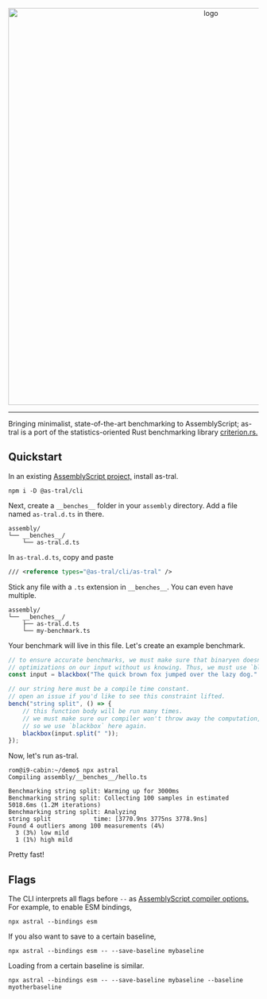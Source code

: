<p align="center">
    <img width="800" src="https://raw.githubusercontent.com/romdotdog/as-tral/main/as-tral.svg" alt="logo">
</p>

---

Bringing minimalist, state-of-the-art benchmarking to AssemblyScript; as-tral is a port of the statistics-oriented Rust benchmarking library [criterion.rs.](https://github.com/bheisler/criterion.rs)

## Quickstart

In an existing [AssemblyScript project,](https://www.assemblyscript.org/getting-started.html) install as-tral.

```
npm i -D @as-tral/cli
```

Next, create a `__benches__` folder in your `assembly` directory. Add a file named `as-tral.d.ts` in there.

```
assembly/
└── __benches__/
    └── as-tral.d.ts
```

In `as-tral.d.ts`, copy and paste

```xml
/// <reference types="@as-tral/cli/as-tral" />
```

Stick any file with a `.ts` extension in `__benches__`. You can even have multiple.

```
assembly/
└── __benches__/
    ├── as-tral.d.ts
    └── my-benchmark.ts
```

Your benchmark will live in this file. Let's create an example benchmark.

```ts
// to ensure accurate benchmarks, we must make sure that binaryen doesn't do any sneaky
// optimizations on our input without us knowing. Thus, we must use `blackbox`.
const input = blackbox("The quick brown fox jumped over the lazy dog.".repeat(10));

// our string here must be a compile time constant.
// open an issue if you'd like to see this constraint lifted.
bench("string split", () => {
    // this function body will be run many times.
    // we must make sure our compiler won't throw away the computation,
    // so we use `blackbox` here again.
    blackbox(input.split(" "));
});
```

Now, let's run as-tral.

```
rom@i9-cabin:~/demo$ npx astral
Compiling assembly/__benches__/hello.ts

Benchmarking string split: Warming up for 3000ms
Benchmarking string split: Collecting 100 samples in estimated 5018.6ms (1.2M iterations)
Benchmarking string split: Analyzing
string split            time: [3770.9ns 3775ns 3778.9ns]
Found 4 outliers among 100 measurements (4%)
  3 (3%) low mild
  1 (1%) high mild
```

Pretty fast!

## Flags

The CLI interprets all flags before `--` as [AssemblyScript compiler options.](https://www.assemblyscript.org/compiler.html#compiler-options) For example, to enable ESM bindings,

```
npx astral --bindings esm
```

If you also want to save to a certain baseline,

```
npx astral --bindings esm -- --save-baseline mybaseline
```

Loading from a certain baseline is similar.

```
npx astral --bindings esm -- --save-baseline mybaseline --baseline myotherbaseline
```
